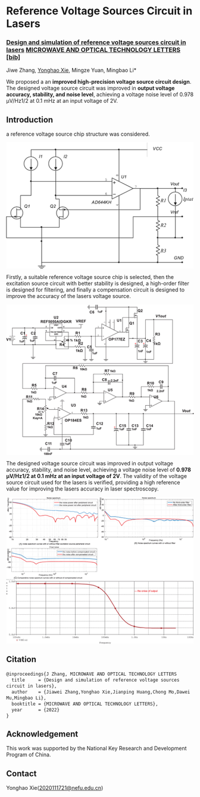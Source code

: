 # Reference Voltage Sources Circuit in Lasers

### **[Design and simulation of reference voltage sources circuit in lasers](https://doi.org/10.1002/mop.33143)   [MICROWAVE AND OPTICAL TECHNOLOGY LETTERS](https://onlinelibrary.wiley.com/journal/10982760)  [[bib]](https://github.com/xieyonghao/rvsc)**  
Jiwe Zhang, [Yonghao Xie](https://github.io/xieyonghao), Mingze Yuan, Mingbao Li*   

We proposed a an **improved high-precision voltage source circuit design**. The designed voltage source circuit was improved in **output voltage accuracy, stability, and noise level**, achieving a voltage noise level of 0.978 μV/Hz1/2 at 0.1 mHz at an input voltage of 2V. 

## Introduction
<!-- <p align="center">
  <big><b>Design and simulation of reference voltage sources circuit in lasers (MICROWAVE AND OPTICAL TECHNOLOGY LETTERS 2022)</b></big>
</p>


<p align="center">
  <big><b>Jiawei Zhang,Yonghao Xie,Jianping Huang,Chong Mo,Dawei Mu,Mingbao Li</b></big>
</p> -->

a reference voltage source chip structure was considered.  

<p align="center">
  <img align="middle" width="600" src="data/structure.png"/>
</p>

Firstly, a suitable reference voltage source chip is selected, then the excitation source circuit with better stability is designed, a high-order filter is designed for filtering, and finally a compensation circuit is designed to improve the accuracy of the lasers voltage source.

<p align="center">
  <img align="middle" width="600" src="data/circuit design.png"/>
</p>

The designed voltage source circuit was improved in output voltage accuracy, stability, and noise level, achieving a voltage noise level of **0.978 μV/Hz1/2 at 0.1 mHz at an input voltage of 2V**. The validity of the voltage source circuit used for the lasers is verified, providing a high reference value for improving the lasers accuracy in laser spectroscopy. 

<p align="center">
  <img align="middle" width="600" src="data/noise1.png"/><img align="middle" width="800" src="data/noise2.png"/>
</p>



## Citation
```
@inproceedings{J Zhang, MICROWAVE AND OPTICAL TECHNOLOGY LETTERS
  title     = {Design and simulation of reference voltage sources circuit in lasers},
  author    = {Jiawei Zhang,Yonghao Xie,Jianping Huang,Chong Mo,Dawei Mu,Mingbao Li},
  booktitle = {MICROWAVE AND OPTICAL TECHNOLOGY LETTERS},
  year      = {2022}
}
```

## Acknowledgement

This work was supported by the National Key Research and Development Program of China.

## Contact

Yonghao Xie(2020111721@nefu.edu.cn)
